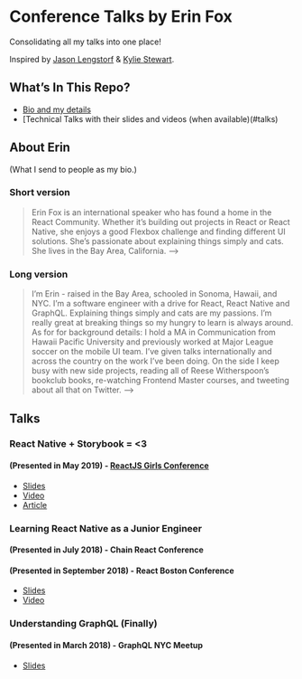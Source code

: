# Conference Talks by Erin Fox 

Consolidating all my talks into one place!

Inspired by [Jason Lengstorf](https://lengstorf.com/) & [Kylie Stewart](https://github.com/kale-stew/talks).

## What’s In This Repo?

- [Bio and my details](#about-erin)
- [Technical Talks with their slides and videos (when available)(#talks)


## About Erin

(What I send to people as my bio.)

### Short version

> Erin Fox is an international speaker who has found a home in the React Community. Whether it’s building out projects in React or React Native, she enjoys a good Flexbox challenge and finding different UI solutions. She’s passionate about explaining things simply and cats. She lives in the Bay Area, California. 
-->


### Long version

> I’m Erin - raised in the Bay Area, schooled in Sonoma, Hawaii, and NYC. I’m a software engineer with a drive for React, React Native and GraphQL. Explaining things simply and cats are my passions. I’m really great at breaking things so my hungry to learn is always around.
As for for background details: I hold a MA in Communication from Hawaii Pacific University and previously worked at Major League soccer on the mobile UI team. I’ve given talks internationally and across the country on the work I’ve been doing. 
On the side I keep busy with new side projects, reading all of Reese Witherspoon’s bookclub books, re-watching Frontend Master courses, and tweeting about all that on Twitter. 
-->


## Talks

### React Native + Storybook = <3

#### (Presented in May 2019) - [ReactJS Girls Conference](https://reactjsgirls.com/)

- [Slides](https://docs.google.com/presentation/d/1JwoN4F8qyWkpqzWxEiu1WGIl9mrDrmDyVCdlMb2skdk/edit?usp=sharing)
- [Video](https://www.youtube.com/watch?v=vYI1riChSj4)
- [Article](https://labs.mlssoccer.com/react-native-storybook-%EF%B8%8F-f22fa8676333)

### Learning React Native as a Junior Engineer

#### (Presented in July 2018) - Chain React Conference
#### (Presented in September 2018) - React Boston Conference

- [Slides](https://docs.google.com/presentation/d/1pe6D7JhUgwKGtOa4HE7eQukNg8lzDUXBcj6YgPGjkaE/edit?usp=sharing)
- [Video](https://www.youtube.com/watch?list=PLFHvL21g9bk1skdjnKVGXREDmP_HVDj-u&time_continue=1&v=N9QAbH0JaD0)

### Understanding GraphQL (Finally)

#### (Presented in March 2018) - GraphQL NYC Meetup 

- [Slides](https://docs.google.com/presentation/d/13WPnsvEr6XREmILirCrhsrZdO9UC9AOwjmrBQYdjb24/edit?usp=sharing)

